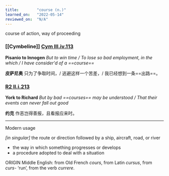 ```yaml
---
title:        "course (n.)"
learned_on:   "2022-05-14"
reviewed_on:  "N/A"
---
```


course of action, way of proceeding

### [[Cymbeline]] [Cym III.iv.113](https://www.shakespeareswords.com/Public/Play.aspx?Act=3&Scene=4&WorkId=7#138858)

**Pisanio to Innogen** *But to win time / To lose so bad employment, in the which / I have consider'd of a ==course==*

**皮萨尼奥** 只为了争取时间，/ 逃避这样一个苦差，/ 我已经想到一条==出路==。

### [R2 II.i.213](https://www.shakespeareswords.com/Public/Play.aspx?Act=2&Scene=1&WorkId=22#190852)

**York to Richard** *But by bad ==courses== may be understood / That their events can never fall out good*

**约克** 作恶岂得善报，且看报应来时。

-----

Modern usage

*[in singular]* the route or direction followed by a ship, aircraft, road, or river

- the way in which something progresses or develops
- a procedure adopted to deal with a situation

ORIGIN Middle English: from Old French *cours*, from Latin *cursus*, from *curs-* ‘run’, from the verb *currere*.
